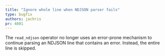 ```yaml
---
title: "Ignore whole line when NDJSON parser fails"
type: bugfix
authors: jachris
pr: 4801
---
```


The `read_ndjson` operator no longer uses an error-prone mechanism to continue
parsing an NDJSON line that contains an error. Instead, the entire line is
skipped.
